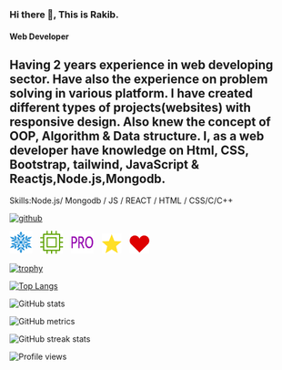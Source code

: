 ### Hi there 👋, This is Rakib.
#### Web Developer
## Having 2 years experience in web developing sector. Have also the experience on problem solving in various platform. I have created different types of projects(websites) with responsive design. Also knew the concept of OOP, Algorithm & Data structure. I, as a web developer have knowledge on Html, CSS, Bootstrap, tailwind, JavaScript & Reactjs,Node.js,Mongodb.


Skills:Node.js/ Mongodb / JS / REACT / HTML / CSS/C/C++


[<img src='https://cdn.jsdelivr.net/npm/simple-icons@3.0.1/icons/github.svg' alt='github' height='40'>](https://github.com/Rabbi011)  

<a href='https://archiveprogram.github.com/'><img src='https://raw.githubusercontent.com/acervenky/animated-github-badges/master/assets/acbadge.gif' width='40' height='40'></a> <a href='https://docs.github.com/en/developers'><img src='https://raw.githubusercontent.com/acervenky/animated-github-badges/master/assets/devbadge.gif' width='40' height='40'></a> <a href='https://github.com/pricing'><img src='https://raw.githubusercontent.com/acervenky/animated-github-badges/master/assets/pro.gif' width='40' height='40'></a> <a href='https://stars.github.com/'><img src='https://raw.githubusercontent.com/acervenky/animated-github-badges/master/assets/starbadge.gif' width='35' height='35'></a> <a href='https://docs.github.com/en/github/supporting-the-open-source-community-with-github-sponsors'><img src='https://raw.githubusercontent.com/acervenky/animated-github-badges/master/assets/sponsorbadge.gif' width='35' height='35'></a> 

[![trophy](https://github-profile-trophy.vercel.app/?username=Rabbi011)](https://github.com/ryo-ma/github-profile-trophy)

[![Top Langs](https://github-readme-stats.vercel.app/api/top-langs/?username=Rabbi011)](https://github.com/anuraghazra/github-readme-stats)

![GitHub stats](https://github-readme-stats.vercel.app/api?username=Rabbi011&show_icons=true&count_private=true)  
  

![GitHub metrics](https://metrics.lecoq.io/Rabbi011)  

![GitHub streak stats](https://github-readme-streak-stats.herokuapp.com/?user=Rabbi011)  

![Profile views](https://gpvc.arturio.dev/Rabbi011)
